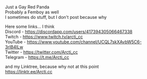 Just a Gay Red Panda  
Probably a Femboy as well   
I sometimes do stuff, but I don't post because why  
  
Here some links... I think  
Discord - https://discordapp.com/users/417394305066467338     
Twitch - https://www.twitch.tv/arcti_cc   
YouTube - https://www.youtube.com/channel/UCQL7skXAvbW5C6-3rIB4ILw  
Twitter - https://twitter.com/Arcti_cc  
Telegram - https://t.me/Arcti_cc  
  
and my Linktree, because why not at this point  
https://linktr.ee/Arcti.cc  

